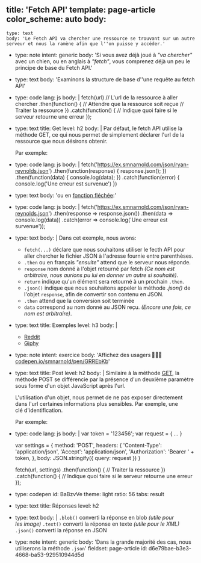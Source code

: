 title: 'Fetch API'
template: page-article
color_scheme: auto
body:
  -
    type: text
    body: 'Le Fetch API va chercher une ressource se trouvant sur un autre serveur et nous la ramène afin que l''on puisse y accéder.'
  -
    type: note
    intent: generic
    body: 'Si vous avez déjà joué à _"va chercher"_ avec un chien, ou en anglais à _"fetch"_, vous comprenez déjà un peu le principe de base du Fetch&nbsp;API.'
  -
    type: text
    body: 'Examinons la structure de base d''une requête au fetch API'
  -
    type: code
    lang: js
    body: |
      fetch(url) // L'url de la ressource à aller chercher
      .then(function() { // Attendre que la ressource soit reçue
          // Traiter la ressource
      })
      .catch(function() {
          // Indique quoi faire si le serveur retourne une erreur
      });
  -
    type: text
    title: Get
    level: h2
    body: |
      Par défaut, le fetch API utilise la méthode GET, ce qui nous permet de simplement déclarer l'url de la ressource que nous désirons obtenir.
      
      Par exemple:
  -
    type: code
    lang: js
    body: |
      fetch('https://ex.smnarnold.com/json/ryan-reynolds.json')
      .then(function(response) {
        response.json();
      })
      .then(function(data) {
        console.log(data);
      })
      .catch(function(error) {
        console.log('Une erreur est survenue')
      })
  -
    type: text
    body: 'ou en [fonction fléchée](./fonctions-flechees):'
  -
    type: code
    lang: js
    body: |
      fetch('https://ex.smnarnold.com/json/ryan-reynolds.json')
      .then(response => response.json())
      .then(data => console.log(data))
      .catch(error => console.log('Une erreur est survenue'));
  -
    type: text
    body: |
      Dans cet exemple, nous avons:
      
      - `fetch(...)` déclare que nous souhaitons utiliser le fecth&nbsp;API pour aller chercher le fichier JSON à l'adresse fournie entre&nbsp;parenthèses.
      - `.then` ou en français _"ensuite"_ attend que le serveur nous&nbsp;réponde.
      - `response` nom donné à l'objet retourné par fetch _(Ce nom est arbitraire, nous aurions pu lui en donner un autre si&nbsp;souhaité)_.
      - `return` indique qu'un élément sera retourné à un prochain&nbsp;`.then`.
      - `.json()` indique que nous souhaitons appeler la méthode _.json()_ de l'objet `response`, afin de convertir son contenu en&nbsp;JSON.
      - `.then` attend que la conversion soit&nbsp;terminée
      - `data` correspond au nom donné au JSON reçu. _(Encore une fois, ce nom est&nbsp;arbitraire)_.
  -
    type: text
    title: Exemples
    level: h3
    body: |
      - [Reddit](https://codepen.io/smnarnold/pen/ExxZapQ?editors=0010)
      - [Giphy](https://codepen.io/smnarnold/pen/KKKZByK?editors=0010)
  -
    type: note
    intent: exercice
    body: 'Affichez des usagers&thinsp;🧑‍🤝‍🧑 [codepen.io/smnarnold/pen/GRREbKb](https://codepen.io/smnarnold/pen/GRREbKb?editors=0010)'
  -
    type: text
    title: Post
    level: h2
    body: |
      Similaire à la méthode [GET](#get), la méthode POST se différencie par la présence d'un deuxième paramètre sous forme d'un objet JavaScript après&nbsp;l'url. 
      
      L'utilisation d'un objet, nous permet de ne pas exposer directement dans l'url certaines informations plus sensibles. Par exemple, une clé&nbsp;d'identification.
      
      Par exemple:
  -
    type: code
    lang: js
    body: |
      var token = '123456';
      var request = { ... }
      
      var settings = {
        method: 'POST',
        headers: {
          'Content-Type': 'application/json',
          'Accept': 'application/json',
          'Authorization': 'Bearer ' + token,
        },
        body: JSON.stringify({ query: request })
      }
      
      fetch(url, settings)
      .then(function() {
          // Traiter la ressource
      })
      .catch(function() {
          // Indique quoi faire si le serveur retourne une erreur
      });
  -
    type: codepen
    id: BaBzvVe
    theme: light
    ratio: 56
    tabs: result
  -
    type: text
    title: Réponses
    level: h2
  -
    type: text
    body: |
      `.blob()` converti la réponse en blob _(utile pour les&nbsp;image)_
      `.text()` converti la réponse en texte _(utile pour le&nbsp;XML)_
      `.json()` converti la réponse en&nbsp;JSON
  -
    type: note
    intent: generic
    body: 'Dans la grande majorité des cas, nous utiliserons la méthode `.json`'
fieldset: page-article
id: d6e79bae-b3e3-4668-ba53-929510944d5d
